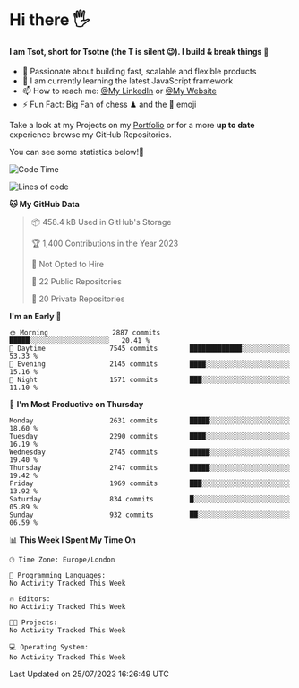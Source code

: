 # Hi there :raised_hand_with_fingers_splayed:
#### I am Tsot, short for Tsotne (the T is silent :wink:). I build & break things :space_invader:
- :telescope: Passionate about building fast, scalable and flexible products
- :seedling: I am currently learning the latest JavaScript framework 
- :mailbox: How to reach me: [@My LinkedIn](https://www.linkedin.com/in/tsotne-gvadzabia/) or [@My Website](https://tsotne.co.uk/contact)
- :zap: Fun Fact: Big Fan of chess ♟ and the 👾 emoji

Take a look at my Projects on my [Portfolio](https://tsotne.co.uk/) or for a more **up to date** experience browse my GitHub Repositories.

You can see some statistics below!:space_invader:
<!--START_SECTION:waka-->
![Code Time](http://img.shields.io/badge/Code%20Time-761%20hrs%202%20mins-blue)

![Lines of code](https://img.shields.io/badge/From%20Hello%20World%20I%27ve%20Written-6.8%20million%20lines%20of%20code-blue)

**🐱 My GitHub Data** 

> 📦 458.4 kB Used in GitHub's Storage 
 > 
> 🏆 1,400 Contributions in the Year 2023
 > 
> 🚫 Not Opted to Hire
 > 
> 📜 22 Public Repositories 
 > 
> 🔑 20 Private Repositories 
 > 
**I'm an Early 🐤** 

```text
🌞 Morning                2887 commits        █████░░░░░░░░░░░░░░░░░░░░   20.41 % 
🌆 Daytime                7545 commits        █████████████░░░░░░░░░░░░   53.33 % 
🌃 Evening                2145 commits        ████░░░░░░░░░░░░░░░░░░░░░   15.16 % 
🌙 Night                  1571 commits        ███░░░░░░░░░░░░░░░░░░░░░░   11.10 % 
```
📅 **I'm Most Productive on Thursday** 

```text
Monday                   2631 commits        █████░░░░░░░░░░░░░░░░░░░░   18.60 % 
Tuesday                  2290 commits        ████░░░░░░░░░░░░░░░░░░░░░   16.19 % 
Wednesday                2745 commits        █████░░░░░░░░░░░░░░░░░░░░   19.40 % 
Thursday                 2747 commits        █████░░░░░░░░░░░░░░░░░░░░   19.42 % 
Friday                   1969 commits        ███░░░░░░░░░░░░░░░░░░░░░░   13.92 % 
Saturday                 834 commits         █░░░░░░░░░░░░░░░░░░░░░░░░   05.89 % 
Sunday                   932 commits         ██░░░░░░░░░░░░░░░░░░░░░░░   06.59 % 
```


📊 **This Week I Spent My Time On** 

```text
🕑︎ Time Zone: Europe/London

💬 Programming Languages: 
No Activity Tracked This Week

🔥 Editors: 
No Activity Tracked This Week

🐱‍💻 Projects: 
No Activity Tracked This Week

💻 Operating System: 
No Activity Tracked This Week
```


 Last Updated on 25/07/2023 16:26:49 UTC
<!--END_SECTION:waka-->
